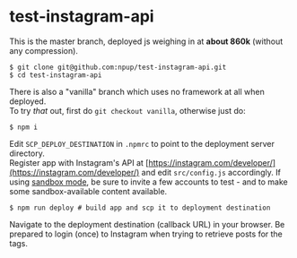 # test-instagram-api

This is the master branch, deployed js weighing in at **about 860k** (without any compression).

	$ git clone git@github.com:npup/test-instagram-api.git
	$ cd test-instagram-api

There is also a "vanilla" branch which uses no framework at all when deployed.  
To try _that_ out, first do ```git checkout vanilla```, otherwise just do:

	$ npm i

Edit `SCP_DEPLOY_DESTINATION` in `.npmrc` to point to the deployment server directory.  
Register app with Instagram's API at [https://instagram.com/developer/](https://instagram.com/developer/) and edit `src/config.js` accordingly. If using [sandbox mode](https://instagram.com/developer/sandbox/), be sure to invite a few accounts to test - and to make some sandbox-available content available.

	$ npm run deploy # build app and scp it to deployment destination

Navigate to the deployment destination (callback URL) in your browser.  Be prepared to login (once) to Instagram when trying to retrieve posts for the tags.
